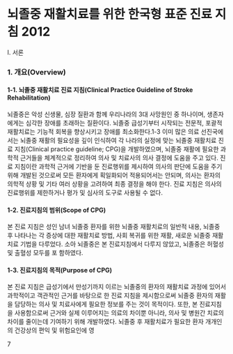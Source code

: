 # 뇌졸중 재활치료를 위한 한국형 표준 진료 지침 2012

I. 서론

### 1. 개요(Overview)

#### 1-1. 뇌졸중 재활치료 진료 지침(Clinical Practice Guideline of Stroke Rehabilitation)

뇌졸중은 악성 신생물, 심장 질환과 함께 우리나라의 3대 사망원인 중 하나이며, 생존자에게는 심각한 장애를 초래하는 질환이다. 뇌졸중 급성기부터 시작되는 전문적, 포괄적 재활치료는 기능적 회복을 향상시키고 장애를 최소화한다.1-3 이미 많은 의료 선진국에서는 뇌졸중 재활의 필요성을 깊이 인식하여 각 나라의 실정에 맞는 뇌졸중 재활치료 진료 지침(Clinical practice guideline; CPG)을 개발하였으며, 뇌졸중 재활에 필요한 과학적 근거들을 체계적으로 정리하여 의사 및 치료사의 의사 결정에 도움을 주고 있다.
진료 지침이란 과학적 근거에 기반을 둔 진료행위를 제시하여 의사의 판단에 도움을 주기 위해 개발된 것으로써 모든 환자에게 획일화되어 적용되어서는 안되며, 의사는 환자의 의학적 상황 및 기타 여러 상황을 고려하여 최종 결정을 해야 한다. 진료 지침은 의사의 진료행위를 제한하거나 평가 및 심사의 도구로 사용될 수 없다.

#### 1-2. 진료지침의 범위(Scope of CPG)

본 진료 지침은 성인 남녀 뇌졸중 환자를 위한 뇌졸중 재활치료의 일반적 내용, 뇌졸중 후 나타나는 각 증상에 대한 재활치료 방법, 사회 복귀를 위한 재활, 새로운 뇌졸중 재활치료 기법을 다루었다. 소아 뇌졸중은 본 진료지침에서 다루지 않았고, 뇌졸중은 허혈성 및 출혈성 모두를 포 함하였다.

#### 1-3. 진료지침의 목적(Purpose of CPG)

본 진료 지침은 급성기에서 만성기까지 이르는 뇌졸중의 환자의 재활치료 과정에 있어서 과학적이고 객관적인 근거를 바탕으로 한 진료 지침을 제시함으로써 뇌졸중 환자의 재활을 담당하는 의사 및 치료사에게 필요한 정보를 주는 것이 목적이다. 또한, 본 진료지침을 사용함으로써 근거와 실제 이루어지는 의료의 차이뿐 아니라, 의사 및 병원간 치료의 차이를 줄이는데 기여하기 위해 개발하였다. 뇌졸중 후 재활치료가 필요한 환자 개개인의 건강상의 편익 및 위험요인에 영

<PAGE>7